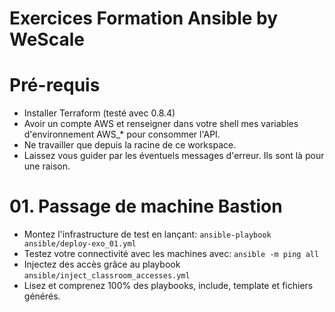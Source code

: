 # Exercices Formation Ansible by WeScale

# Pré-requis

* Installer Terraform (testé avec 0.8.4)
* Avoir un compte AWS et renseigner dans votre shell mes variables d'environnement AWS_* pour consommer l'API.
* Ne travailler que depuis la racine de ce workspace.
* Laissez vous guider par les éventuels messages d'erreur. Ils sont là pour une raison.

# 01. Passage de machine Bastion

* Montez l'infrastructure de test en lançant: `ansible-playbook ansible/deploy-exo_01.yml`
* Testez votre connectivité avec les machines avec: `ansible -m ping all`
* Injectez des accès grâce au playbook `ansible/inject_classroom_accesses.yml`
* Lisez et comprenez 100% des playbooks, include, template et fichiers générés.



